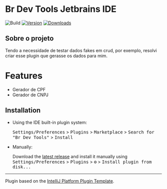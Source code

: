 # Br Dev Tools Jetbrains IDE

![Build](https://github.com/Jhon-Henkel/br-dev-tools-jetbrains-ide/workflows/Build/badge.svg)
[![Version](https://img.shields.io/jetbrains/plugin/v/PLUGIN_ID.svg)](https://plugins.jetbrains.com/plugin/PLUGIN_ID)
[![Downloads](https://img.shields.io/jetbrains/plugin/d/PLUGIN_ID.svg)](https://plugins.jetbrains.com/plugin/PLUGIN_ID)

## Sobre o projeto

<!-- Plugin description -->

Tendo a necessidade de testar dados fakes em crud, por exemplo, resolvi criar esse plugin que gerasse os dados para mim.

# Features
- Gerador de CPF
- Gerador de CNPJ

<!-- Plugin description end -->

## Installation

- Using the IDE built-in plugin system:
  
  <kbd>Settings/Preferences</kbd> > <kbd>Plugins</kbd> > <kbd>Marketplace</kbd> > <kbd>Search for "Br Dev Tools"</kbd> >
  <kbd>Install</kbd>
  
- Manually:

  Download the [latest release](https://github.com/Jhon-Henkel/br-dev-tools-jetbrains-ide/releases/latest) and install it manually using
  <kbd>Settings/Preferences</kbd> > <kbd>Plugins</kbd> > <kbd>⚙️</kbd> > <kbd>Install plugin from disk...</kbd>

---
Plugin based on the [IntelliJ Platform Plugin Template][template].

[template]: https://github.com/JetBrains/intellij-platform-plugin-template
[docs:plugin-description]: https://plugins.jetbrains.com/docs/intellij/plugin-user-experience.html#plugin-description-and-presentation
